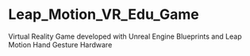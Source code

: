 # Leap_Motion_VR_Edu_Game
Virtual Reality Game developed with Unreal Engine Blueprints and Leap Motion Hand Gesture Hardware
